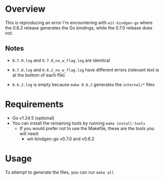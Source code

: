 # Overview

This is reproducing an error I'm encountering with `wit-bindgen-go` where the 0.6.2 release generates the Go bindings, while the 0.7.0 release does not.

## Notes

- `0.7.0.log` and `0.7.0_no_w_flag.log` are identical

- `0.7.0.log` and `0.6.2_no_w_flag.log` have different errors (relevant text is at the bottom of each file)

- `0.6.2.log` is empty because `make 0.6.2` generates the `internal/*` files

# Requirements

- Go v1.24.5 (optional)
- You can install the remaining tools by running `make install-tools`
    - If you would prefer not to use the Makefile, these are the tools you will need:
        - wit-bindgen-go v0.7.0 and v0.6.2

# Usage

To attempt to generate the files, you can run `make all`